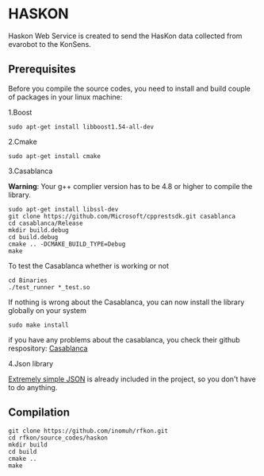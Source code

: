 # HASKON

Haskon Web Service is created to send the HasKon data collected from evarobot to the KonSens.

## Prerequisites

Before you compile the source codes, you need to install and build couple of packages in your linux machine:

1.Boost

```
sudo apt-get install libboost1.54-all-dev
```

2.Cmake

```
sudo apt-get install cmake
```

3.Casablanca

**Warning**: Your g++ complier version has to be 4.8 or higher to compile the library.

```
sudo apt-get install libssl-dev
git clone https://github.com/Microsoft/cpprestsdk.git casablanca
cd casablanca/Release
mkdir build.debug
cd build.debug
cmake .. -DCMAKE_BUILD_TYPE=Debug
make
```

To test the Casablanca whether is working or not

```
cd Binaries
./test_runner *_test.so
```

If nothing is wrong about the Casablanca, you can now install the library globally on your system 
```
sudo make install
```

if you have any problems about the casablanca, you check their github respository:
[Casablanca](https://github.com/Microsoft/cpprestsdk)

4.Json library

[Extremely simple JSON](http://www.codeproject.com/Articles/856277/ESJ-Extremely-Simple-JSON-for-Cplusplus) is already included in the project, so you don't have to do anything.


## Compilation

```
git clone https://github.com/inomuh/rfkon.git
cd rfkon/source_codes/haskon
mkdir build
cd build
cmake ..
make
```



